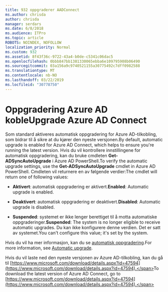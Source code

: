 ```yaml
---
title: 932 oppgraderer AADConnect
ms.author: chrisda
author: chrisda
manager: serdars
ms.date: 6/8/2018
ms.audience: ITPro
ms.topic: article
ROBOTS: NOINDEX, NOFOLLOW
localization_priority: Normal
ms.custom: 932
ms.assetid: 8f43f36c-9722-43a4-b0de-c5341c06dac5
ms.openlocfilehash: 0bbb847bb1381330065ebba6e109795908b06490
ms.sourcegitcommit: 03a156a9c9740521155a30775492c7dff0982588
ms.translationtype: MT
ms.contentlocale: nb-NO
ms.lasthandoff: 03/22/2019
ms.locfileid: "30778750"
---
```

# <a name="upgrade-azure-ad-connect"></a><span data-ttu-id="9aabe-102">Oppgradering Azure AD koble</span><span class="sxs-lookup"><span data-stu-id="9aabe-102">Upgrade Azure AD Connect</span></span>

<span data-ttu-id="9aabe-103">Som standard aktiveres automatisk oppgradering for Azure AD-tilkobling, som bidrar til å sikre at du kjører den nyeste versjonen.</span><span class="sxs-lookup"><span data-stu-id="9aabe-103">By default, automatic upgrade is enabled for Azure AD Connect, which helps to ensure you're running the latest version.</span></span> <span data-ttu-id="9aabe-104">Hvis du vil kontrollere innstillingene for automatisk oppgradering, kan du bruke cmdleten **Get-ADSyncAutoUpgrade** i Azure AD PowerShell.</span><span class="sxs-lookup"><span data-stu-id="9aabe-104">To verify the automatic upgrade settings, use the **Get-ADSyncAutoUpgrade** cmdlet in Azure AD PowerShell.</span></span> <span data-ttu-id="9aabe-105">Cmdleten vil returnere en av følgende verdier:</span><span class="sxs-lookup"><span data-stu-id="9aabe-105">The cmdlet will return one of following values:</span></span> 
  
- <span data-ttu-id="9aabe-106">**Aktivert**: automatisk oppgradering er aktivert.</span><span class="sxs-lookup"><span data-stu-id="9aabe-106">**Enabled**: Automatic upgrade is enabled.</span></span> 
    
- <span data-ttu-id="9aabe-107">**Deaktivert**: automatisk oppgradering er deaktivert.</span><span class="sxs-lookup"><span data-stu-id="9aabe-107">**Disabled**: Automatic upgrade is disabled.</span></span> 
    
- <span data-ttu-id="9aabe-108">**Suspended**: systemet er ikke lenger berettiget til å motta automatiske oppgraderinger.</span><span class="sxs-lookup"><span data-stu-id="9aabe-108">**Suspended**: The system is no longer eligible to receive automatic upgrades.</span></span> <span data-ttu-id="9aabe-109">Du kan ikke konfigurere denne verdien. Det er satt av systemet.</span><span class="sxs-lookup"><span data-stu-id="9aabe-109">You can't configure this value; it's set by the system.</span></span> 
    
<span data-ttu-id="9aabe-110">Hvis du vil ha mer informasjon, kan du se [automatisk oppgradering](https://docs.microsoft.com/azure/active-directory/connect/active-directory-aadconnect-feature-automatic-upgrade).</span><span class="sxs-lookup"><span data-stu-id="9aabe-110">For more information, see [Automatic upgrade](https://docs.microsoft.com/azure/active-directory/connect/active-directory-aadconnect-feature-automatic-upgrade).</span></span>
  
<span data-ttu-id="9aabe-111">Hvis du vil laste ned den nyeste versjonen av Azure AD-tilkobling, kan du gå til [https://www.microsoft.com/download/details.aspx?id=47594](https://www.microsoft.com/download/details.aspx?id=47594).</span><span class="sxs-lookup"><span data-stu-id="9aabe-111">To download the latest version of Azure AD Connect, go to [https://www.microsoft.com/download/details.aspx?id=47594](https://www.microsoft.com/download/details.aspx?id=47594).</span></span>
  

